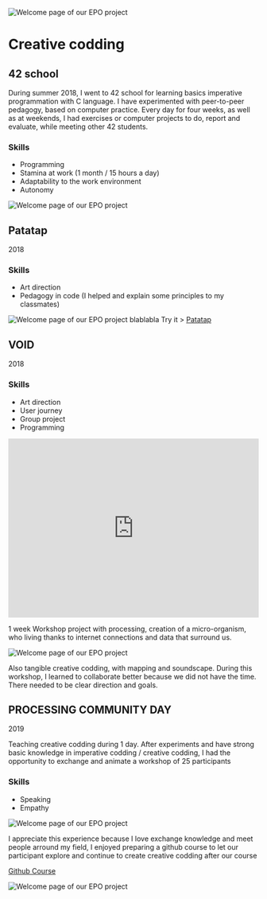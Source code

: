 ![Welcome page of our EPO project](../../assets/creativecodding/cover2.png)
# Creative codding

## 42 school
During summer 2018, I went to 42 school for learning basics imperative programmation with C language.
I have experimented with peer-to-peer pedagogy, based on computer practice. 
Every day for four weeks, as well as at weekends, I had exercises or computer projects to do,
report and evaluate, while meeting other 42 students.
### Skills
- Programming
- Stamina at work (1 month / 15 hours a day)
- Adaptability to the work environment
- Autonomy

![Welcome page of our EPO project](../../assets/creativecodding/42.png)


## Patatap

2018

### Skills
- Art direction
- Pedagogy in code (I helped and explain some principles to my classmates)

![Welcome page of our EPO project](../../assets/creativecodding/patatap.gif)
blablabla Try it > [Patatap](https://ateliernum.github.io/projet_patatap_1819/Geiller_Th2o/index.html)

## VOID

2018

### Skills
- Art direction
- User journey
- Group project
- Programming 

<iframe src="https://player.vimeo.com/video/315148421" width="100%" height="360" frameborder="" allow="autoplay; fullscreen" allowfullscreen></iframe>


1 week Workshop project with processing, creation of a micro-organism, who living thanks to internet connections and data that surround us.

![Welcome page of our EPO project](../../assets/creativecodding/mapping.jpg)

Also tangible creative codding, with mapping and soundscape.
During this workshop, I learned to collaborate better because we did not have the time. 
There needed to be clear direction and goals.

## PROCESSING COMMUNITY DAY

2019

Teaching creative codding during 1 day.
After experiments and have strong basic knowledge in imperative codding / creative codding, I had the opportunity
to exchange and animate a workshop of 25 participants

### Skills
- Speaking
- Empathy

![Welcome page of our EPO project](../../assets/creativecodding/teaching.jpg)

I appreciate this experience because I love exchange knowledge and meet people arround my field, 
I enjoyed preparing a github course to let our participant explore and continue to create creative codding after our course

[Github Course](https://ateliernum.github.io/projet_patatap_1819/Geiller_Th2o/index.html)

![Welcome page of our EPO project](../../assets/creativecodding/teaching2.jpg)


